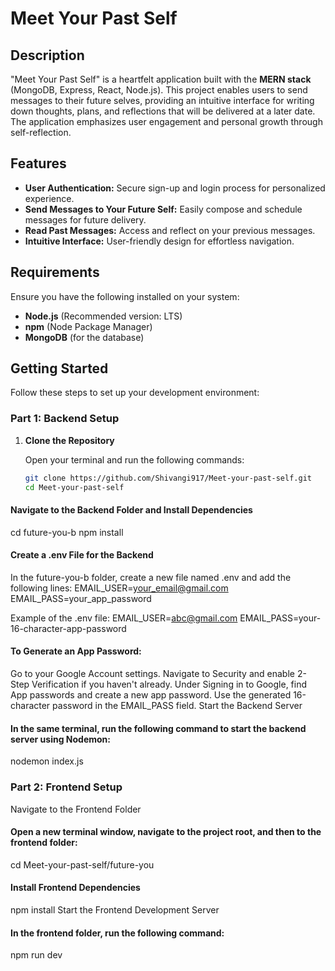 # Meet Your Past Self

## Description

"Meet Your Past Self" is a heartfelt application built with the **MERN stack** (MongoDB, Express, React, Node.js). This project enables users to send messages to their future selves, providing an intuitive interface for writing down thoughts, plans, and reflections that will be delivered at a later date. The application emphasizes user engagement and personal growth through self-reflection.

## Features

- **User Authentication:** Secure sign-up and login process for personalized experience.
- **Send Messages to Your Future Self:** Easily compose and schedule messages for future delivery.
- **Read Past Messages:** Access and reflect on your previous messages.
- **Intuitive Interface:** User-friendly design for effortless navigation.

## Requirements

Ensure you have the following installed on your system:

- **Node.js** (Recommended version: LTS)
- **npm** (Node Package Manager)
- **MongoDB** (for the database)

## Getting Started

Follow these steps to set up your development environment:

### Part 1: Backend Setup

1. **Clone the Repository**

   Open your terminal and run the following commands:

   ```bash
   git clone https://github.com/Shivangi917/Meet-your-past-self.git
   cd Meet-your-past-self
   
#### Navigate to the Backend Folder and Install Dependencies
   cd future-you-b
   npm install
   
#### Create a .env File for the Backend
In the future-you-b folder, create a new file named .env and add the following lines:
   EMAIL_USER=your_email@gmail.com
   EMAIL_PASS=your_app_password

Example of the .env file:
   EMAIL_USER=abc@gmail.com
   EMAIL_PASS=your-16-character-app-password
#### To Generate an App Password:

Go to your Google Account settings.
Navigate to Security and enable 2-Step Verification if you haven't already.
Under Signing in to Google, find App passwords and create a new app password.
Use the generated 16-character password in the EMAIL_PASS field.
Start the Backend Server

#### In the same terminal, run the following command to start the backend server using Nodemon:
   nodemon index.js

      
### Part 2: Frontend Setup
Navigate to the Frontend Folder

#### Open a new terminal window, navigate to the project root, and then to the frontend folder:
   cd Meet-your-past-self/future-you

#### Install Frontend Dependencies
   npm install
   Start the Frontend Development Server

#### In the frontend folder, run the following command:
   npm run dev
